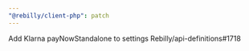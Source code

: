 ```yaml
---
"@rebilly/client-php": patch
---
```


Add Klarna payNowStandalone to settings Rebilly/api-definitions#1718
